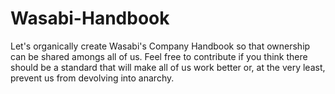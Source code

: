 # Wasabi-Handbook

Let's organically create Wasabi's Company Handbook so that ownership can be shared amongs all of us. Feel free to contribute if you think there should be a standard that will make all of us work better or, at the very least, prevent us from devolving into anarchy.
